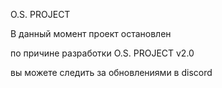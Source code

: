 O.S. PROJECT

В данный момент проект остановлен

по причине разработки O.S. PROJECT v2.0

вы можете следить за обновлениями в discord
